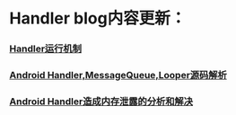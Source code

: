 # Handler blog内容更新：

### [Handler运行机制](https://blog.csdn.net/u012440207/article/details/51113340)
### [Android Handler,MessageQueue,Looper源码解析](https://blog.csdn.net/u012440207/article/details/88667195)
### [Android Handler造成内存泄露的分析和解决](https://blog.csdn.net/u012440207/article/details/51195064)
